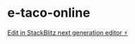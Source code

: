 # e-taco-online

[Edit in StackBlitz next generation editor ⚡️](https://stackblitz.com/~/github.com/erickcampos50/e-taco-online)